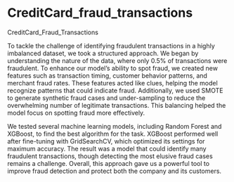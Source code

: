 # CreditCard_fraud_transactions
CreditCard_Fraud_Transactions

To tackle the challenge of identifying fraudulent transactions in a highly imbalanced dataset, we took a structured approach. We began by understanding the nature of the data, where only 0.5% of transactions were fraudulent. To enhance our model’s ability to spot fraud, we created new features such as transaction timing, customer behavior patterns, and merchant fraud rates. These features acted like clues, helping the model recognize patterns that could indicate fraud. Additionally, we used SMOTE to generate synthetic fraud cases and under-sampling to reduce the overwhelming number of legitimate transactions. This balancing helped the model focus on spotting fraud more effectively.

We tested several machine learning models, including Random Forest and XGBoost, to find the best algorithm for the task. XGBoost performed well after fine-tuning with GridSearchCV, which optimized its settings for maximum accuracy. The result was a model that could identify many fraudulent transactions, though detecting the most elusive fraud cases remains a challenge. Overall, this approach gave us a powerful tool to improve fraud detection and protect both the company and its customers.

